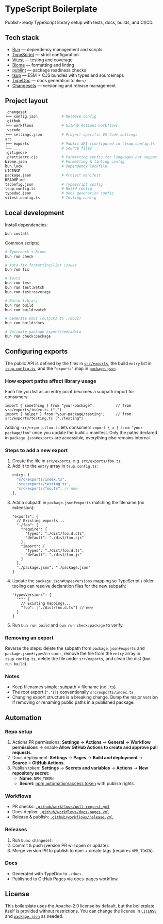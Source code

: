 # TypeScript Boilerplate

Publish-ready TypeScript library setup with tests, docs, builds, and CI/CD.

## Tech stack

- [Bun](https://bun.sh) — dependency management and scripts
- [TypeScript](https://www.typescriptlang.org) — strict configuration
- [Vitest](https://vitest.dev) — testing and coverage
- [Biome](https://biomejs.dev) — formatting and linting
- [publint](https://publint.dev) — package readiness checks
- [tsup](https://tsup.egoist.dev) — ESM + CJS bundles with types and sourcemaps
- [TypeDoc](https://typedoc.org) — docs generation to `docs/`
- [Changesets](https://github.com/changesets/changesets) — versioning and release management

## Project layout

```sh
.changeset
└── config.json           # Release config
.github
└── workflows             # GitHub Actions workflows
.vscode
└── settings.json         # Project specific VS Code settings
src
├── exports               # Public API (configured in `tsup.config.ts` & `package.json`)
└── ...                   # Source files
.gitignore
.prettierrc.cjs           # Formatting config for languages not supported by Biome
biome.json                # Formatting & linting config
bun.lock                  # Dependency lockfile
LICENSE
package.json              # Project manifest
README.md
tsconfig.json             # TypeScript config
tsup.config.ts            # Build config
typedoc.json              # Docs generation config
vitest.config.ts          # Testing config
```

## Local development

Install dependencies:

```sh
bun install
```

Common scripts:

```sh
# Typecheck + Biome
bun run check

# Auto-fix formatting/lint issues
bun run fix

# Tests
bun run test
bun run test:watch
bun run test:coverage

# Build library
bun run build
bun run build:watch

# Generate docs (outputs to ./docs)
bun run build:docs

# Validate package exports/metadata
bun run check:package
```

## Configuring exports

The public API is defined by the files in [`src/exports`](./src/exports), the build `entry` list in
[`tsup.config.ts`](./tsup.config.ts), and the `"exports"` map in [`package.json`](./package.json).

### How export paths affect library usage

Each file you list as an entry point becomes a subpath import for consumers:

```
import { something } from "your-package";          // from src/exports/index.ts (".")
import { helper } from "your-package/testing";     // from src/exports/testing.ts ("./testing")
```

Adding `src/exports/foo.ts` lets consumers `import { x } from "your-package/foo"` once you update
the build + manifest. Only the paths declared in `package.json#exports` are accessible, everything
else remains internal.

### Steps to add a new export

1. Create the file in `src/exports`, e.g. `src/exports/foo.ts`.
2. Add it to the `entry` array in `tsup.config.ts`:
   ```ts
   entry: [
     "src/exports/index.ts",
     "src/exports/testing.ts",
     "src/exports/foo.ts", // new
   ],
   ```
3. Add a subpath in `package.json#exports` matching the filename (no extension):
   ```jsonc
   "exports": {
     // Existing exports...
     "./foo": {
       "require": {
         "types": "./dist/foo.d.cts",
         "default": "./dist/foo.cjs"
       },
       "import": {
         "types": "./dist/foo.d.ts",
         "default": "./dist/foo.js"
       }
     },
     "./package.json": "./package.json"
   }
   ```
4. Update the `package.json#typesVersions` mapping so TypeScript / older tooling can resolve
   declaration files for the new subpath:
   ```jsonc
   "typesVersions": {
     "*": {
       // Existing mappings...
       "foo": ["./dist/foo.d.ts"] // new
     }
   }
   ```
5. Run `bun run build` and `bun run check:package` to verify.

### Removing an export

Reverse the steps: delete the subpath from `package.json#exports` and `package.json#typesVersions`,
remove the file from the `entry` array in `tsup.config.ts`, delete the file under `src/exports`, and
clean the dist (`bun run build`).

### Notes

- Keep filenames simple; subpath = filename (no `.ts`).
- The root export (`"."`) is conventionally `src/exports/index.ts`.
- Changing export structure is a breaking change. Bump the major version if removing or renaming
  public paths in a published package.

## Automation

### Repo setup

1. Actions PR permissions: **Settings** → **Actions** → **General** → **Workflow permissions** →
   enable **Allow GitHub Actions to create and approve pull requests**.
2. Docs deployment: **Settings** → **Pages** → **Build and deployment** → **Source** = **GitHub
   Actions**.
3. Publish token: **Settings** → **Secrets and variables** → **Actions** → **New repository
   secret**:
   - **Name**: `NPM_TOKEN`
   - **Secret**: [npm automation/access
     token](https://docs.npmjs.com/creating-and-viewing-access-tokens) with publish rights.

### Workflows

- PR checks: [`.github/workflows/pull-request.yml`](./.github/workflows/pull-request.yml)
- Docs deploy: [`.github/workflows/docs-pages.yml`](./.github/workflows/docs-pages.yml)
- Release & publish: [`.github/workflows/release.yml`](./.github/workflows/release.yml)

### Releases

1. Run `bunx changeset`.
2. Commit & push (version PR will open or update).
3. Merge version PR to publish to npm + create tags (requires `NPM_TOKEN`).

### Docs

- Generated with TypeDoc to `./docs`.
- Published to GitHub Pages via docs-pages workflow.

## License

This boilerplate uses the Apache-2.0 license by default, but the boilerplate itself is provided
without restrictions. You can change the license in [`LICENSE`](./LICENSE) and
[`package.json`](./package.json) as needed.
